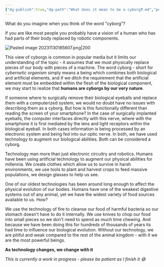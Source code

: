 ```yaml
---
{"dg-publish":true,"dg-path":"What does it mean to be a cyborg❓.md","permalink":"/what-does-it-mean-to-be-a-cyborg/"}
---
```


What do you imagine when you think of the word "cyborg"? 

If you are like most people you probably have a vision of a human who has had parts of their body replaced by robotic components. 

![Pasted image 20231130185607.png|200](/img/user/Attachments/Pasted%20image%2020231130185607.png)

This view of cyborgs is common in popular media but it limits our understanding of the topic - it assumes that we must physically replace pieces of our body with pieces of a machine.  The word cyborg - short for *cybernetic organism* simply means a being which combines both biological and artificial elements, and if we ditch the requirement that the artificial element must be embedded within the flesh of the biological component, we may start to realize that **humans are cyborgs by our very nature**.

If someone where to surgically remove their biological eyeballs and replace them with a computerized system, we would no doubt have no issues with describing them as a cyborg. But how is this functionally different than reading the screen of your smartphone? In the case of surgically implanted eyeballs, the computer interfaces directly with this nerve, where with the smartphone it is first mediated by the lens and light receptors within the biological eyeball. In both cases information is being processed by an electronic system and being fed into our optic nerve. In both, we have used technology to augment our biological abilities. Both can be considered a cyborg.

Technology man more than just electronic circuitry and robotics. Humans have been using artificial technology to augment our physical abilities for millennia. We create clothes which allow us to survive in harsh environments, we use tools to plant and harvest crops to feed massive populations, we design glasses to help us see. 

One of our oldest technologies has been around long enough to affect the physical evolution of our bodies. Humans have one of the weakest digestive systems out of any animal, yet we have the widest variety of food sources available to us. How?

We use the technology of fire to cleanse our food of harmful bacteria so our stomach doesn't have to do it internally. We use knives to chop our food into small pieces so we don't need to spend as much time chewing. And because we have been doing this for hundreds of thousands of years its had time to influence our biological evolution. Without our technology, we are pitiful and weak compared to the rest of the animal kingdom - with it we are the most powerful beings. 

**As technology changes, we change with it**


*This is currently a work in progress - please be patient as I finish it 😅*


